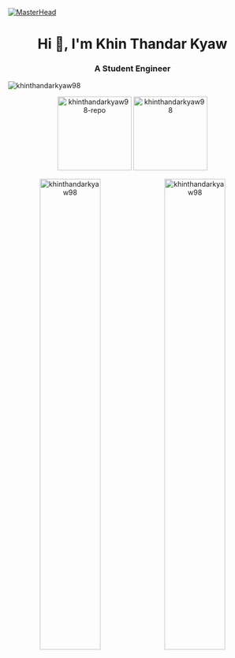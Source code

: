 [![MasterHead](https://i.pinimg.com/originals/40/31/ab/4031abad70acc46069766c4c7a228bef.gif)](https://khinthandarkyaw98.io)
<h1 align="center">Hi 👋, I'm Khin Thandar Kyaw</h1>
<h3 align="center">A Student Engineer</h3>

<p align="left">
  <img src="https://komarev.com/ghpvc/?username=khinthandarkyaw98&label=Profile%20views&color=0e75b6&style=flat" alt="khinthandarkyaw98" /> 
</p>

<div align="center">
  <img align="center" height="150"
    src="https://github-readme-stats.vercel.app/api/pin/?username=khinthandarkyaw98&repo=Optimizing-UAV-trajectory-for-maximum-data-rate-via-Q-Learning&locale=en&bg_color=0d1117&text_color=ffffff&layout=compact"
    alt="khinthandarkyaw98-repo" />
  <img align="center" height="150" src="https://github-readme-stats-sigma-five.vercel.app/api/top-langs?username=khinthandarkyaw98&show_icons=true&locale=en&theme=tokyonight&layout=compact" alt="khinthandarkyaw98" />
</div>

<br/>

<div align="center">
  <img align="center" width="49.5%" src="https://github-readme-stats-sigma-five.vercel.app/api?username=khinthandarkyaw98&theme=nightowl&show_icons=true&locale=en" alt="khinthandarkyaw98" />
  <img align="center" width="49.5%" src="https://github-readme-streak-stats.herokuapp.com/?user=khinthandarkyaw98&theme=tokyonight" alt="khinthandarkyaw98" />
</div>

